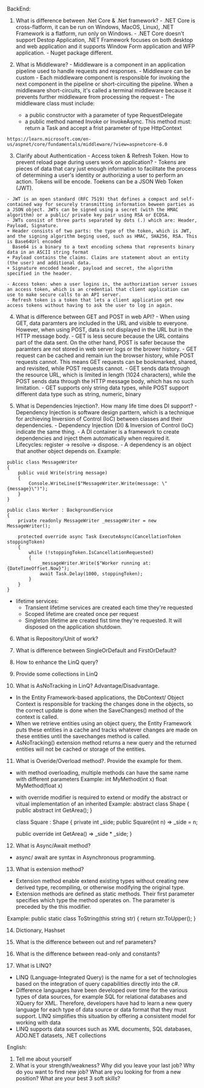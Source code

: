 BackEnd: 
  1. What is difference between .Net Core & .Net framework?
    - .NET Core is cross-flatform, it can be run on Windows, MacOS, Linux), .NET Framework is a flatform, run only on Windows.
    - .NET Core doesn't support Destop Application, .NET Framework focuses on both desktop and web application and it supports Window Form application and WFP application.
    - Nuget package different.
    
  2. What is Middleware?
    - Middleware is a component in an application pipeline used to handle requests and responses.
    - Middleware can be custom
    - Each middleware component is responsible for invoking the next component in the pipeline or short-circuiting the pipeline. When a middleware short-circuits, it's called a terminal middleware because it prevents further middleware from processing the request
    - The middleware class must include:
      + a public constructor with a parameter of type RequestDelegate
      + a public method named Invoke or InvokeAsync. This method must: return a Task and accept a frist parameter of type HttpContext
      
    https://learn.microsoft.com/en-us/aspnet/core/fundamentals/middleware/?view=aspnetcore-6.0
    
  3. Clarify about Authentication - Access token & Refresh Token. How to prevent reload page during users work on application?
    - Tokens are pieces of data that cary just enough information to facilitate the process of determining a user's identity or authorizing a user to perform an action. Tokens will be encode. Toekens can be a JSON Web Token (JWT). 
    
    - JWT is an open standard (RFC 7519) that defines a compact and self-contained way for securely transmitting information beween parties as a JSON object. JWTs can be signed using a secret (with the HMAC algorithm) or a public/ private key pair using RSA or ECDSA.
    - JWTs consist of three parts separated by dots (.) which are: Header, Payload, Signature.
    + Header consists of two parts: the type of the token, which is JWT, and the signing algorithm beging used, such as HMAC, SHA256, RSA. This is Base64Url encoded
      Base64 is a binary to a text encoding schema that represents binary data in an ASCII string format
    + Payload contains the claims. Claims are statement about an entity (the user) and additional data.
    + Signature encoded header, payload and secret, the algorithm specified in the header.
    
    - Access token: when a user logins in, the authorization server issues an access token, which is an credential that client application can use to make secure calls to an API server.
    - Refresh token is a token that lets a client application get new access tokens without having to ask the user to log in again.
    
  4. What is difference between GET and POST in web API?
    - When using GET, data paramters are included in the URL and visible to everyone. However, when using POST, data is not displayed in the URL but in the HTTP message body.
    - GET is less secure because the URL contains part of the data sent. On the other hand, POST is safer because the paramters are not stored in web server logs or the brower history.
    - GET request can be cached and remain iun the browser history, while POST requests cannot. This means GET requests can be bookmarked, shared, and revisited, while POST requests cannot.
    - GET sends data through the resource URL, which is limited in length (1024 characters), while the POST sends data through the HTTP message body, which has no such limitation.
    - GET supports only string data types, while POST support different data type such as string, numeric, binary
  
  5. What is Dependencies Injection?. How many life time does DI support?
    - Dependency Injection is software design parttern, which is a technique for archieving Inversion of Control (IoC) between classes and their dependencies. 
    - Dependency Injection (DI) & Inversion of Control (IoC) indicate the same thing.
    - A DI container is a framework to create dependencies and inject them automatically when required it. Lifecycles: register -> resolve -> dispose.
    - A dependency is an object that another object depends on.
    Example:
    
    public class MessageWriter
    {
        public void Write(string message)
        {
            Console.WriteLine($"MessageWriter.Write(message: \"{message}\")");
        }
    }

    public class Worker : BackgroundService
    {
        private readonly MessageWriter _messageWriter = new MessageWriter();

        protected override async Task ExecuteAsync(CancellationToken stoppingToken)
        {
            while (!stoppingToken.IsCancellationRequested)
            {
                _messageWriter.Write($"Worker running at: {DateTimeOffset.Now}");
                await Task.Delay(1000, stoppingToken);
            }
        }
    }

  - lifetime services: 
    - Transient lifetime services are created each time they're requested
    - Scoped lifetime are created once per request
    - Singleton lifetime are created fist time they're requested. It will disposed on the application shutdown.

  6. What is Repository/Unit of work?

  7. What is difference between SingleOrDefault and FirstOrDefault?
  
  8. How to enhance the LinQ query?
  
  9. Provide some collections in LinQ
  
  10. What is AsNoTracking in LinQ? Advantage/Disadvantage. 
  - In the Entity Framework-based applications, the DbContext/ Object Context is responsible for tracking the changes done in the objects, so the correct update is done when the SaveChanges() method of the context is called. 
  - When we retrieve entities using an object query, the Entity Framework puts these entities in a cache and tracks whatever changes are made on these entities until the savechanges method is called.
  - AsNoTracking() extension method returns a new query and the returned entities will not be cached or storage of the entities.
  
  11. What is Overide/Overload method?. Provide the example for them.
  - with method overloading, multiple methods can have the same name with different parameters
  Example:
    int MyMethod(int x)
    float MyMethod(float x)
  
  - with override modifier is required to extend or modify the abstract or vitual implementation of an inherited 
  Example:
    abstract class Shape
    {
      public abstract int GetArea();
    }
    
    class Square : Shape
    {
      private int _side;
      public Square(int n) => _side = n;
      
      public override int GetArea() => _side * _side;
    }
    
  12. What is Async/Await method?
  - async/ await are syntax in Asynchronous programming.
  
  13. What is extension method?
  - Extension method enable extend existing types without creating new derived type, recompiling, or otherwise modifying the original type.
  - Extension methods are defined as static methods. Their first parameter specifies which type the method operates on. The parameter is preceded by the this modifier.
  
  Example:
    public static class ToString(this string str) 
    {
      return str.ToUpper();
    }
    
  14. Dictionary, Hashset
  15. What is the difference between out and ref parameters?
  16. What is the difference between read-only and constants?
  
  17. What is LINQ?
  - LINQ (Language-Integrated Query) is the name for a set of technologies based on the integration of query capabilities directly into the c#. 
  - Difference languages have been developed over time for the various types of data sources, for example SQL for relational databases and XQuery for XML. Therefore, developers have had to learn a new query language for each type of data source or data format that they must support. LINQ simplifies this situation by offering a consistent model for working with data
  - LINQ supports data sources such as XML documents, SQL databases, ADO.NET datasets, .NET collections
  
English: 
 1. Tell me about yourself
 2. What is your strength/weakness?
Why did you leave your last job?
Why do you want to find new job?
What are you looking for from a new position?
What are your best 3 soft skills?
